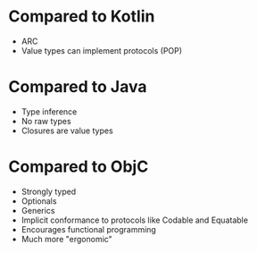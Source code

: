 
# Compared to Kotlin
* ARC
* Value types can implement protocols (POP)

# Compared to Java
* Type inference
* No raw types
* Closures are value types

# Compared to ObjC
* Strongly typed
* Optionals
* Generics
* Implicit conformance to protocols like Codable and Equatable
* Encourages functional programming
* Much more "ergonomic"